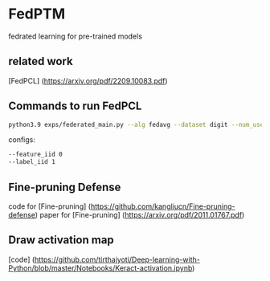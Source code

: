 # FedPTM
fedrated learning for pre-trained models

## related work
[FedPCL] (https://arxiv.org/pdf/2209.10083.pdf)

## Commands to run FedPCL
```bash
python3.9 exps/federated_main.py --alg fedavg --dataset digit --num_users 5 --rounds 200 --num_bb 1 --feature_iid 0 --label_iid 1 --alpha 1 >digit_fedavg_fnli_1bb_5u.log
```
configs:
```bash
--feature_iid 0
--label_iid 1
```

## Fine-pruning Defense
code for [Fine-pruning] (https://github.com/kangliucn/Fine-pruning-defense)
paper for [Fine-pruning] (https://arxiv.org/pdf/2011.01767.pdf)

## Draw activation map
[code] (https://github.com/tirthajyoti/Deep-learning-with-Python/blob/master/Notebooks/Keract-activation.ipynb)
 
